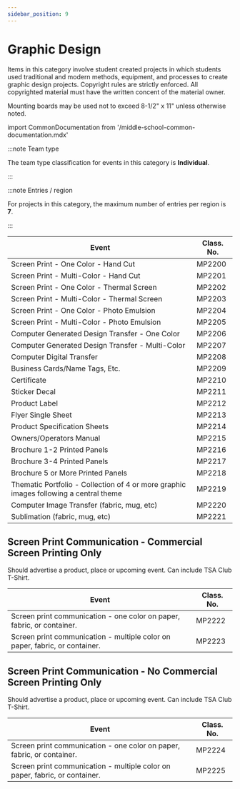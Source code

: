 ```yaml
---
sidebar_position: 9
---
```


# Graphic Design

Items in this category involve student created projects in which students used traditional and modern methods, equipment, and processes to create graphic design projects. Copyright rules are strictly enforced. All copyrighted material must have the written concent of the material owner.

Mounting boards may be used not to exceed 8-1/2" x 11" unless otherwise noted.

import CommonDocumentation from '/middle-school-common-documentation.mdx'

<CommonDocumentation />

:::note Team type

The team type classification for events in this category is **Individual**.

:::

:::note Entries / region

For projects in this category, the maximum number of entries per region is **7**.

:::

| Event                                                                                 | Class. No. |
| ------------------------------------------------------------------------------------- | ---------- |
| Screen Print - One Color - Hand Cut                                                   | MP2200     |
| Screen Print - Multi-Color - Hand Cut                                                 | MP2201     |
| Screen Print - One Color - Thermal Screen                                             | MP2202     |
| Screen Print - Multi-Color - Thermal Screen                                           | MP2203     |
| Screen Print - One Color - Photo Emulsion                                             | MP2204     |
| Screen Print - Multi-Color - Photo Emulsion                                           | MP2205     |
| Computer Generated Design Transfer - One Color                                        | MP2206     |
| Computer Generated Design Transfer - Multi-Color                                      | MP2207     |
| Computer Digital Transfer                                                             | MP2208     |
| Business Cards/Name Tags, Etc.                                                        | MP2209     |
| Certificate                                                                           | MP2210     |
| Sticker Decal                                                                         | MP2211     |
| Product Label                                                                         | MP2212     |
| Flyer Single Sheet                                                                    | MP2213     |
| Product Specification Sheets                                                          | MP2214     |
| Owners/Operators Manual                                                               | MP2215     |
| Brochure 1-2 Printed Panels                                                           | MP2216     |
| Brochure 3-4 Printed Panels                                                           | MP2217     |
| Brochure 5 or More Printed Panels                                                     | MP2218     |
| Thematic Portfolio - Collection of 4 or more graphic images following a central theme | MP2219     |
| Computer Image Transfer (fabric, mug, etc)                                            | MP2220     |
| Sublimation (fabric, mug, etc)                                                        | MP2221     |

## Screen Print Communication - Commercial Screen Printing Only

Should advertise a product, place or upcoming event. Can include TSA Club T-Shirt.

| Event                                                                       | Class. No. |
| --------------------------------------------------------------------------- | ---------- |
| Screen print communication - one color on paper, fabric, or container.      | MP2222     |
| Screen print communication - multiple color on paper, fabric, or container. | MP2223     |

## Screen Print Communication - No Commercial Screen Printing Only

Should advertise a product, place or upcoming event. Can include TSA Club T-Shirt.

| Event                                                                       | Class. No. |
| --------------------------------------------------------------------------- | ---------- |
| Screen print communication - one color on paper, fabric, or container.      | MP2224     |
| Screen print communication - multiple color on paper, fabric, or container. | MP2225     |
